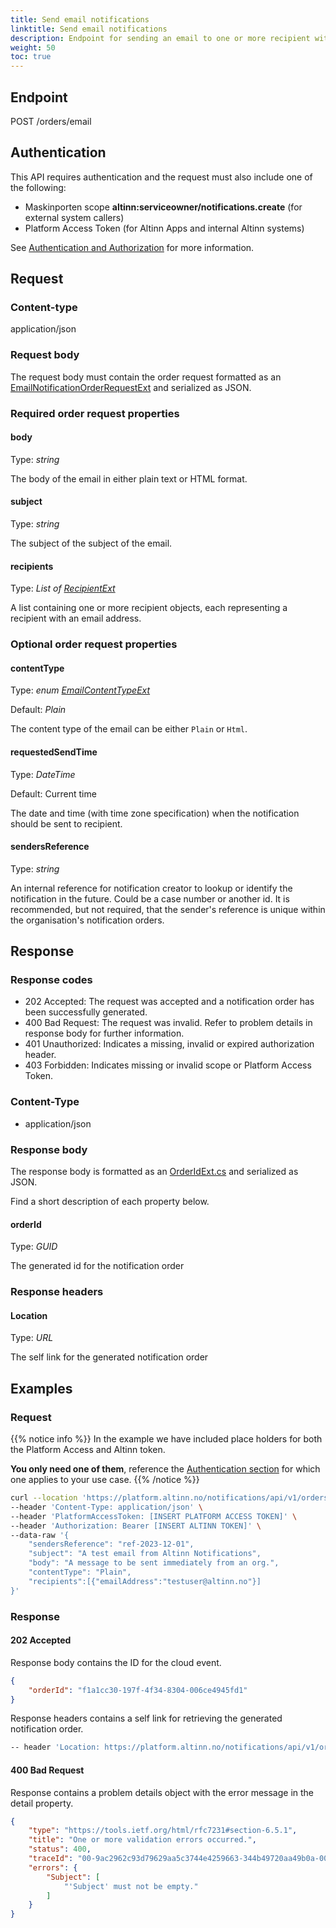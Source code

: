 ```yaml
---
title: Send email notifications 
linktitle: Send email notifications 
description: Endpoint for sending an email to one or more recipient with known contact details.
weight: 50
toc: true
---
```


## Endpoint

POST /orders/email

## Authentication

This API requires authentication and the request must also include one of the following: 

- Maskinporten scope __altinn:serviceowner/notifications.create__ (for external system callers) 
- Platform Access Token (for Altinn Apps and internal Altinn systems)

See [Authentication and Authorization](../../../api/#authentication--authorization) for more information.

## Request

### Content-type

application/json


### Request body
The request body must contain the order request formatted as an
[EmailNotificationOrderRequestExt](https://github.com/Altinn/altinn-notifications/blob/main/src/Altinn.Notifications/Models/EmailNotificationOrderRequestExt.cs)
and serialized as JSON.


### Required order request properties  
#### __body__

Type: _string_

The body of the email in either plain text or HTML format.


#### subject
Type: _string_

The subject of the subject of the email.

#### recipients
Type: _List of [RecipientExt](https://github.com/Altinn/altinn-notifications/blob/main/src/Altinn.Notifications/Models/RecipientExt.cs)_
  
A list containing one or more recipient objects, each representing a recipient with an email address.

### Optional order request properties

#### contentType
Type: _enum_ _[EmailContentTypeExt](https://github.com/Altinn/altinn-notifications/blob/main/src/Altinn.Notifications/Models/EmailContentTypeExt.cs)_

Default: _Plain_ 

The content type of the email can be either `Plain` or `Html`.

#### requestedSendTime
Type: _DateTime_ 

Default: Current time

The date and time (with time zone specification) when the notification should be sent to recipient. 
  
#### sendersReference
Type: _string_
  
An internal reference for notification creator to lookup or identify the notification in 
the future. Could be a case number or another id. It is recommended, but not required, 
that the sender's reference is unique within the organisation's notification orders.

## Response

### Response codes
- 202 Accepted: The request was accepted and a notification order has been successfully generated.
- 400 Bad Request: The request was invalid. Refer to problem details in response body for further information.
- 401 Unauthorized: Indicates a missing, invalid or expired authorization header.
- 403 Forbidden: Indicates missing or invalid scope or Platform Access Token.

### Content-Type
- application/json

### Response body

The response body is formatted as an 
[OrderIdExt.cs](https://github.com/Altinn/altinn-notifications/blob/main/src/Altinn.Notifications/Models/OrderIdExt.cs)
and serialized as JSON.

Find a short description of each property below.

#### orderId
Type: _GUID_

The generated id for the notification order

### Response headers

#### Location 
Type: _URL_

The self link for the generated notification order

## Examples

### Request
{{% notice info %}}
In the example we have included place holders for both the Platform Access and Altinn token.

__You only need one of them__, reference the [Authentication section](#authentication) for which one applies to your use case.
{{% /notice %}}


```bash
curl --location 'https://platform.altinn.no/notifications/api/v1/orders/email' \
--header 'Content-Type: application/json' \
--header 'PlatformAccessToken: [INSERT PLATFORM ACCESS TOKEN]' \
--header 'Authorization: Bearer [INSERT ALTINN TOKEN]' \
--data-raw '{
    "sendersReference": "ref-2023-12-01",
	"subject": "A test email from Altinn Notifications",
	"body": "A message to be sent immediately from an org.",
	"contentType": "Plain",
    "recipients":[{"emailAddress":"testuser@altinn.no"}]
}'
```

### Response

#### 202 Accepted
Response body contains the ID for the cloud event.

```json
{
    "orderId": "f1a1cc30-197f-4f34-8304-006ce4945fd1"
}
```

Response headers contains a self link for retrieving the generated notification order.
```bash
-- header 'Location: https://platform.altinn.no/notifications/api/v1/orders/f1a1cc30-197f-4f34-8304-006ce4945fd1'
```

#### 400 Bad Request
Response contains a problem details object with the error message in the detail property.

```json
{
    "type": "https://tools.ietf.org/html/rfc7231#section-6.5.1",
    "title": "One or more validation errors occurred.",
    "status": 400,
    "traceId": "00-9ac2962c93d79629aa5c3744e4259663-344b49720aa49b0a-00",
    "errors": {
        "Subject": [
            "'Subject' must not be empty."
        ]
    }
}
```
